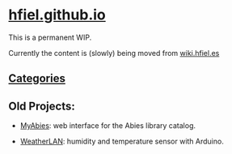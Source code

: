 # [hfiel.github.io](https://hfiel.github.io/)


This is a permanent WIP.

Currently the content is (slowly) being moved from [wiki.hfiel.es](https://wiki.hfiel.es)


## [Categories](wiki/categories.md)

## Old Projects:


- [MyAbies](https://myabies.hfiel.es): web interface for the Abies library catalog.

- [WeatherLAN](https://weatherlan.hfiel.es): humidity and temperature sensor with Arduino.
